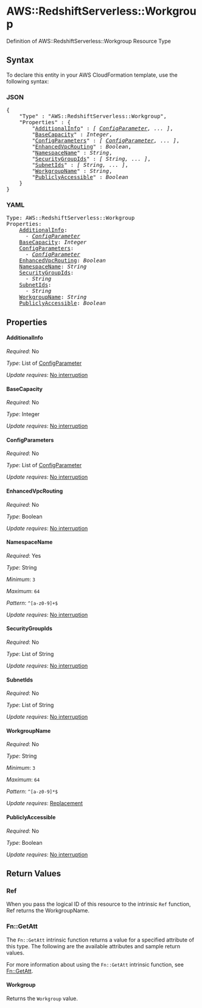 # AWS::RedshiftServerless::Workgroup

Definition of AWS::RedshiftServerless::Workgroup Resource Type

## Syntax

To declare this entity in your AWS CloudFormation template, use the following syntax:

### JSON

<pre>
{
    "Type" : "AWS::RedshiftServerless::Workgroup",
    "Properties" : {
        "<a href="#additionalinfo" title="AdditionalInfo">AdditionalInfo</a>" : <i>[ <a href="configparameter.md">ConfigParameter</a>, ... ]</i>,
        "<a href="#basecapacity" title="BaseCapacity">BaseCapacity</a>" : <i>Integer</i>,
        "<a href="#configparameters" title="ConfigParameters">ConfigParameters</a>" : <i>[ <a href="configparameter.md">ConfigParameter</a>, ... ]</i>,
        "<a href="#enhancedvpcrouting" title="EnhancedVpcRouting">EnhancedVpcRouting</a>" : <i>Boolean</i>,
        "<a href="#namespacename" title="NamespaceName">NamespaceName</a>" : <i>String</i>,
        "<a href="#securitygroupids" title="SecurityGroupIds">SecurityGroupIds</a>" : <i>[ String, ... ]</i>,
        "<a href="#subnetids" title="SubnetIds">SubnetIds</a>" : <i>[ String, ... ]</i>,
        "<a href="#workgroupname" title="WorkgroupName">WorkgroupName</a>" : <i>String</i>,
        "<a href="#publiclyaccessible" title="PubliclyAccessible">PubliclyAccessible</a>" : <i>Boolean</i>
    }
}
</pre>

### YAML

<pre>
Type: AWS::RedshiftServerless::Workgroup
Properties:
    <a href="#additionalinfo" title="AdditionalInfo">AdditionalInfo</a>: <i>
      - <a href="configparameter.md">ConfigParameter</a></i>
    <a href="#basecapacity" title="BaseCapacity">BaseCapacity</a>: <i>Integer</i>
    <a href="#configparameters" title="ConfigParameters">ConfigParameters</a>: <i>
      - <a href="configparameter.md">ConfigParameter</a></i>
    <a href="#enhancedvpcrouting" title="EnhancedVpcRouting">EnhancedVpcRouting</a>: <i>Boolean</i>
    <a href="#namespacename" title="NamespaceName">NamespaceName</a>: <i>String</i>
    <a href="#securitygroupids" title="SecurityGroupIds">SecurityGroupIds</a>: <i>
      - String</i>
    <a href="#subnetids" title="SubnetIds">SubnetIds</a>: <i>
      - String</i>
    <a href="#workgroupname" title="WorkgroupName">WorkgroupName</a>: <i>String</i>
    <a href="#publiclyaccessible" title="PubliclyAccessible">PubliclyAccessible</a>: <i>Boolean</i>
</pre>

## Properties

#### AdditionalInfo

_Required_: No

_Type_: List of <a href="configparameter.md">ConfigParameter</a>

_Update requires_: [No interruption](https://docs.aws.amazon.com/AWSCloudFormation/latest/UserGuide/using-cfn-updating-stacks-update-behaviors.html#update-no-interrupt)

#### BaseCapacity

_Required_: No

_Type_: Integer

_Update requires_: [No interruption](https://docs.aws.amazon.com/AWSCloudFormation/latest/UserGuide/using-cfn-updating-stacks-update-behaviors.html#update-no-interrupt)

#### ConfigParameters

_Required_: No

_Type_: List of <a href="configparameter.md">ConfigParameter</a>

_Update requires_: [No interruption](https://docs.aws.amazon.com/AWSCloudFormation/latest/UserGuide/using-cfn-updating-stacks-update-behaviors.html#update-no-interrupt)

#### EnhancedVpcRouting

_Required_: No

_Type_: Boolean

_Update requires_: [No interruption](https://docs.aws.amazon.com/AWSCloudFormation/latest/UserGuide/using-cfn-updating-stacks-update-behaviors.html#update-no-interrupt)

#### NamespaceName

_Required_: Yes

_Type_: String

_Minimum_: <code>3</code>

_Maximum_: <code>64</code>

_Pattern_: <code>^[a-z0-9]+$</code>

_Update requires_: [No interruption](https://docs.aws.amazon.com/AWSCloudFormation/latest/UserGuide/using-cfn-updating-stacks-update-behaviors.html#update-no-interrupt)

#### SecurityGroupIds

_Required_: No

_Type_: List of String

_Update requires_: [No interruption](https://docs.aws.amazon.com/AWSCloudFormation/latest/UserGuide/using-cfn-updating-stacks-update-behaviors.html#update-no-interrupt)

#### SubnetIds

_Required_: No

_Type_: List of String

_Update requires_: [No interruption](https://docs.aws.amazon.com/AWSCloudFormation/latest/UserGuide/using-cfn-updating-stacks-update-behaviors.html#update-no-interrupt)

#### WorkgroupName

_Required_: No

_Type_: String

_Minimum_: <code>3</code>

_Maximum_: <code>64</code>

_Pattern_: <code>^[a-z0-9]*$</code>

_Update requires_: [Replacement](https://docs.aws.amazon.com/AWSCloudFormation/latest/UserGuide/using-cfn-updating-stacks-update-behaviors.html#update-replacement)

#### PubliclyAccessible

_Required_: No

_Type_: Boolean

_Update requires_: [No interruption](https://docs.aws.amazon.com/AWSCloudFormation/latest/UserGuide/using-cfn-updating-stacks-update-behaviors.html#update-no-interrupt)

## Return Values

### Ref

When you pass the logical ID of this resource to the intrinsic `Ref` function, Ref returns the WorkgroupName.

### Fn::GetAtt

The `Fn::GetAtt` intrinsic function returns a value for a specified attribute of this type. The following are the available attributes and sample return values.

For more information about using the `Fn::GetAtt` intrinsic function, see [Fn::GetAtt](https://docs.aws.amazon.com/AWSCloudFormation/latest/UserGuide/intrinsic-function-reference-getatt.html).

#### Workgroup

Returns the <code>Workgroup</code> value.
